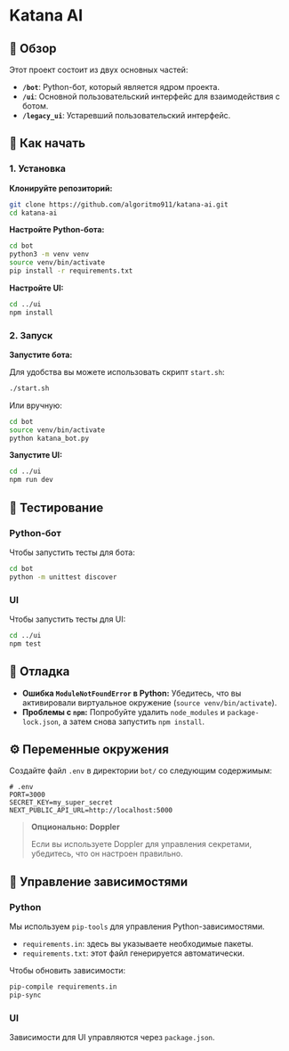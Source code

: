 # Katana AI

## 📝 Обзор

Этот проект состоит из двух основных частей:

*   **`/bot`**: Python-бот, который является ядром проекта.
*   **`/ui`**: Основной пользовательский интерфейс для взаимодействия с ботом.
*   **`/legacy_ui`**: Устаревший пользовательский интерфейс.

## 🚀 Как начать

### 1. Установка

**Клонируйте репозиторий:**

```bash
git clone https://github.com/algoritmo911/katana-ai.git
cd katana-ai
```

**Настройте Python-бота:**

```bash
cd bot
python3 -m venv venv
source venv/bin/activate
pip install -r requirements.txt
```

**Настройте UI:**

```bash
cd ../ui
npm install
```

### 2. Запуск

**Запустите бота:**

Для удобства вы можете использовать скрипт `start.sh`:

```bash
./start.sh
```

Или вручную:

```bash
cd bot
source venv/bin/activate
python katana_bot.py
```

**Запустите UI:**

```bash
cd ../ui
npm run dev
```

## 🧪 Тестирование

### Python-бот

Чтобы запустить тесты для бота:

```bash
cd bot
python -m unittest discover
```

### UI

Чтобы запустить тесты для UI:

```bash
cd ../ui
npm test
```

## 🐛 Отладка

*   **Ошибка `ModuleNotFoundError` в Python:** Убедитесь, что вы активировали виртуальное окружение (`source venv/bin/activate`).
*   **Проблемы с `npm`:** Попробуйте удалить `node_modules` и `package-lock.json`, а затем снова запустить `npm install`.

## ⚙️ Переменные окружения

Создайте файл `.env` в директории `bot/` со следующим содержимым:

```env
# .env
PORT=3000
SECRET_KEY=my_super_secret
NEXT_PUBLIC_API_URL=http://localhost:5000
```

> **Опционально: Doppler**
>
> Если вы используете Doppler для управления секретами, убедитесь, что он настроен правильно.

## 🤝 Управление зависимостями

### Python

Мы используем `pip-tools` для управления Python-зависимостями.

*   `requirements.in`: здесь вы указываете необходимые пакеты.
*   `requirements.txt`: этот файл генерируется автоматически.

Чтобы обновить зависимости:

```bash
pip-compile requirements.in
pip-sync
```

### UI

Зависимости для UI управляются через `package.json`.
